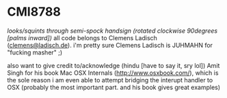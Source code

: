 # CMI8788
*looks/squints through semi-spock handsign (rotated clockwise 90degrees [palms inward])*
all code belongs to Clemens Ladisch (clemens@ladisch.de).
i'm pretty sure Clemens Ladisch is JUHMAHN for "fucking masher" ;)

also want to give credit to/acknowledge (hindu [have to say it, sry lol]) Amit Singh for his book Mac OSX Internals (http://www.osxbook.com/), which is the sole reason i am even able to attempt bridging the interupt handler to OSX (probably the most important part. and his book gives great examples)